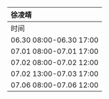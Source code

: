 |徐凌靖|
|:--------|
|时间|任务|
|06.30 08:00-06.30 17:00|Fcollada人物静态模型载入、显示|
|07.01 08:00-07.01 17:00|Fcollada人物材质、贴图载入、并显示|
|07.02 08:00-07.02 12:00|Fcollada无权重人物模型与骨骼关系载入，人物动画载入，并显示一帧数据|
|07.02 13:00-07.03 17:00|Fcollada有权重人物模型与骨骼关系载入，人物动画载入，并显示一帧数据|
|07.06 08:00-07.06 12:00|Fcollada有权重人物模型与骨骼关系载入，人物动画载入，并显示一帧数据|